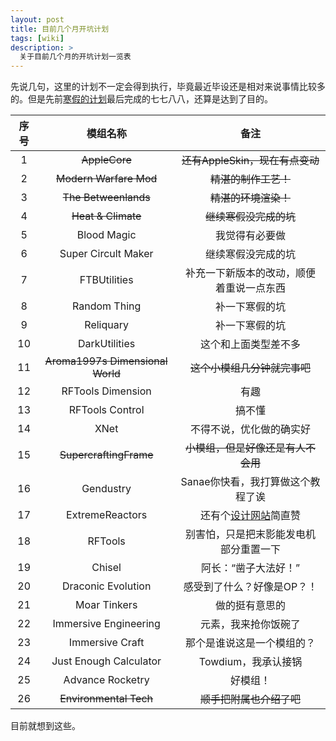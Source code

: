 ```yaml
---
layout: post
title: 目前几个月开坑计划
tags: [wiki]
description: >
  关于目前几个月的开坑计划一览表
---
```

先说几句，这里的计划不一定会得到执行，毕竟最近毕设还是相对来说事情比较多的。但是先前[寒假的计划](https://tartaricacid.github.io/2016/12/18/TheModSpolightPlan/)最后完成的七七八八，还算是达到了目的。

| 序号 | 模组名称 | 备注 |
| :----: | :-----: | :----: |
| 1 | ~~AppleCore~~| ~~还有AppleSkin，现在有点变动~~ |
| 2 | ~~Modern Warfare Mod~~ | ~~精湛的制作工艺！~~ |
| 3 | ~~The Betweenlands~~ | ~~精湛的环境渲染！~~ |
| 4 | ~~Heat & Climate~~ | ~~继续寒假没完成的坑~~ |
| 5 | Blood Magic | 我觉得有必要做 |
| 6 | Super Circult Maker | 继续寒假没完成的坑 |
| 7 | FTBUtilities | 补充一下新版本的改动，顺便着重说一点东西 |
| 8 | Random Thing | 补一下寒假的坑 |
| 9 | Reliquary | 补一下寒假的坑 |
| 10 | DarkUtilities | 这个和上面类型差不多 |
| 11 | ~~Aroma1997s Dimensional World~~ | ~~这个小模组几分钟就完事吧~~ |
| 12 | RFTools Dimension | 有趣 |
| 13 | RFTools Control | 搞不懂 |
| 14 | XNet | 不得不说，优化做的确实好 |
| 15 | ~~SupercraftingFrame~~ | ~~小模组，但是好像还是有人不会用~~ |
| 16 | Gendustry | Sanae你快看，我打算做这个教程了诶 |
| 17 | ExtremeReactors | 还有个[设计网站](http://br.sidoh.org/#reactor-prompt)简直赞 |
| 18 | RFTools | 别害怕，只是把末影能发电机部分重置一下 |
| 19 | Chisel | 阿长：“凿子大法好！” |
| 20 | Draconic Evolution | 感受到了什么？好像是OP？！|
| 21 | Moar Tinkers | 做的挺有意思的 |
| 22 | Immersive Engineering | 元素，我来抢你饭碗了 |
| 23 | Immersive Craft | 那个是谁说这是一个模组的？ |
| 24 | Just Enough Calculator | Towdium，我承认接锅 |
| 25 | Advance Rocketry | 好模组！ |
| 26 | ~~Environmental Tech~~ | ~~顺手把附属也介绍了吧~~ |

目前就想到这些。
